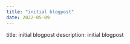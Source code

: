 ```yaml
---
title: "initial blogpost"
date: 2022-05-09
---
```


title: initial blogpost
description: initial blogpost
